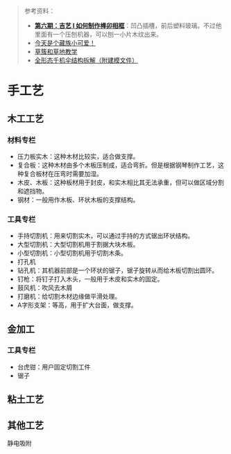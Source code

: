 > 参考资料：
>
> - [**第六期：吉艺 I 如何制作榫卯相框**](https://www.bilibili.com/s/video/BV13b411w7Lp)：凹凸插槽，前后塑料玻璃。不过他里面有一个压刨机器，可以刨一小片木纹出来。
> - [今天是个藏族小可爱！](https://www.bilibili.com/video/BV1NW4y1B7mu)
> - [草簇和草地教学](https://www.bilibili.com/video/BV1Nd4y1Z7T5)
> - [全形态千机伞结构拆解（附建模文件）](https://www.bilibili.com/video/BV1tF411q7YY)

# 手工艺

## 木工工艺

### 材料专栏

- 压力板实木：这种木材比较实，适合做支撑。
- 复合板：这种木材由多个木板压制成，适合弯折。但是根据钢琴制作工艺，这种复合板材在压弯时需要加湿。
- 木皮、木板：这种板材用于封皮，和实木相比其无法承重，但可以做区域分割和遮挡物。
- 钢材：一般用作木板、环状木板的支撑结构。



### 工具专栏

- 手持切割机：用来切割实木，可以通过手持的方式锯出环状结构。
- 大型切割机：大型切割机用于割据大块木板。
- 小型切割机：小型切割机用于切割木条。
- 打孔机
- 钻孔机：其机器前部是一个环状的锯子，锯子旋转从而给木板切割出圆环。
- 钉枪：将钉子打入木头，一般用于木皮和实木的固定。
- 鼓风机：吹风去木屑
- 打磨机：给切割木材边缘做平滑处理。
- A字形支架：等高，用于扩大台面，做支撑。



## 金加工

### 工具专栏

- 台虎钳：用户固定切割工件
- 锯子



## 粘土工艺





## 其他工艺

静电吸附

